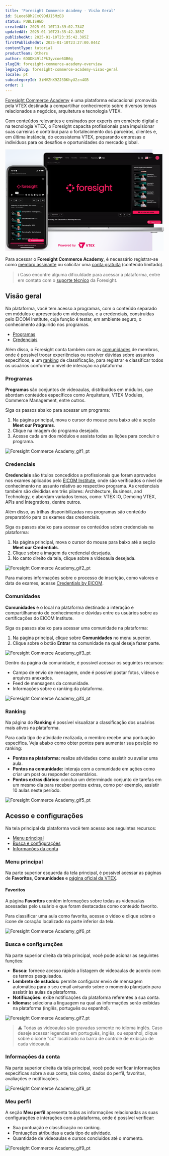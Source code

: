 ```yaml
---
title: 'Foresight Commerce Academy - Visão Geral'
id: 5Leoe6Bh2CxG9DdJI5MzE8
status: PUBLISHED
createdAt: 2025-01-10T13:39:02.734Z
updatedAt: 2025-01-10T23:35:42.385Z
publishedAt: 2025-01-10T23:35:42.385Z
firstPublishedAt: 2025-01-10T23:27:00.044Z
contentType: tutorial
productTeam: Others
author: 6DODK49lJPk3yvcoe6GB6g
slugEN: foresight-commerce-academy-overview
legacySlug: foresight-commerce-academy-visao-geral
locale: pt
subcategoryId: 3iMVZhX9ZJ3DKhyU2zn4GB
order: 1
---
```


[Foresight Commerce Academy](https://member.commerceacademy.org/login) é uma plataforma educacional promovida pela VTEX destinada a compartilhar conhecimento sobre diversos temas relacionados a negócios, arquitetura e tecnologia VTEX.

Com conteúdos relevantes e ensinados por experts em comércio digital e na tecnologia VTEX, o Foresight capacita profissionais para impulsionar suas carreiras e contribui para o fortalecimento dos parceiros, clientes e, em última instância, do ecossistema VTEX, preparando empresas e indivíduos para os desafios e oportunidades do mercado global.

![Foresight_1_PT](https://raw.githubusercontent.com/vtexdocs/help-center-content/refs/heads/main/docs/pt/tutorials/outros/foresight-commerce-academy/foresight-commerce-academy-visao-geral_1.png)

Para acessar o __Foresight Commerce Academy__, é necessário registrar-se como [membro assinante](https://www.commerceacademy.org/pricing) ou solicitar uma [conta gratuita](https://www.commerceacademy.org/registration/freemium) (conteúdo limitado).

> ℹ️ Caso encontre alguma dificuldade para acessar a plataforma, entre em contato com o [suporte técnico](foresight@vtex.com) da Foresight.

## Visão geral

Na plataforma, você tem acesso a programas, com o conteúdo separado em módulos e apresentado em videoaulas, e a credenciais, construídas pelo EICOM Institute, cuja função é testar, em ambiente seguro, o conhecimento adquirido nos programas.

- [Programas](#programas)
- [Credenciais](#credenciais)

Além disso, o Foresight conta também com as [comunidades](#comunidades) de membros, onde é possível trocar experiências ou resolver dúvidas sobre assuntos específicos, e um [ranking](#ranking) de classificação, para registrar e classificar todos os usuários conforme o nível de interação na plataforma.

### Programas

__Programas__ são conjuntos de videoaulas, distribuídos em módulos, que abordam conteúdos específicos como Arquitetura, VTEX Modules, Commerce Management, entre outros.

Siga os passos abaixo para acessar um programa:

1. Na página principal, mova o cursor do mouse para baixo até a seção __Meet our Programs__.
2. Clique na imagem do programa desejado.
3. Acesse cada um dos módulos e assista todas as lições para concluir o programa.

![Foresight Commerce Academy_gif1_pt](https://raw.githubusercontent.com/vtexdocs/help-center-content/refs/heads/main/docs/pt/tutorials/outros/foresight-commerce-academy/foresight-commerce-academy-visao-geral_2.gif)

### Credenciais

__Credenciais__ são títulos concedidos a profissionais que foram aprovados nos exames aplicados pelo [EICOM Institute](https://www.eicom.org/), onde são verificados o nível de conhecimento no assunto relativo ao respectivo programa. As credenciais também são divididas em três pilares: Architecture, Business, and Technology, e abordam variados temas, como: VTEX IO, Demoing VTEX, APIs and Integrations, dentre outros.

Além disso, as trilhas disponibilizadas nos programas são conteúdo preparatório para os exames das credenciais. 

Siga os passos abaixo para acessar os conteúdos sobre credenciais na plataforma:

1. Na página principal, mova o cursor do mouse para baixo até a seção __Meet our Credentials__.
2. Clique sobre a imagem da credencial desejada.
3. No canto direito da tela, clique sobre a videoaula desejada.

![Foresight Commerce Academy_gif2_pt](https://raw.githubusercontent.com/vtexdocs/help-center-content/refs/heads/main/docs/pt/tutorials/outros/foresight-commerce-academy/foresight-commerce-academy-visao-geral_3.gif)

Para maiores informações sobre o processo de inscrição, como valores e data de exames, acesse [Credentials by EICOM](https://www.eicom.org/credentials#credentials). 

### Comunidades

__Comunidades__ é o local na plataforma destinado a interação e compartilhamento de conhecimento e dúvidas entre os usuários sobre as certificações do EICOM Institute.

Siga os passos abaixo para acessar uma comunidade na plataforma:

1. Na página principal, clique sobre __Comunidades__ no menu superior.
2. Clique sobre o botão __Entrar__ na comunidade na qual deseja fazer parte.

![Foresight Commerce Academy_gif3_pt](https://raw.githubusercontent.com/vtexdocs/help-center-content/refs/heads/main/docs/pt/tutorials/outros/foresight-commerce-academy/foresight-commerce-academy-visao-geral_4.gif)

Dentro da página da comunidade, é possível acessar os seguintes recursos:

- Campo de envio de mensagem, onde é possível postar fotos, vídeos e arquivos anexados.
- Feed de mensagens da comunidade.
- Informações sobre o ranking da plataforma.

![Foresight Commerce Academy_gif4_pt](https://raw.githubusercontent.com/vtexdocs/help-center-content/refs/heads/main/docs/pt/tutorials/outros/foresight-commerce-academy/foresight-commerce-academy-visao-geral_5.gif)

### Ranking

Na página do __Ranking__ é possível visualizar a classificação dos usuários mais ativos na plataforma. 

Para cada tipo de atividade realizada, o membro recebe uma pontuação específica. Veja abaixo como obter pontos para aumentar sua posição no ranking:

- __Pontos na plataforma:__ realize atividades como assistir ou avaliar uma aula.
- __Pontos na comunidade:__ interaja com a comunidade em ações como criar um post ou responder comentários.
- __Pontos extras diários:__ conclua um determinado conjunto de tarefas em um mesmo dia para receber pontos extras, como por exemplo, assistir 10 aulas neste período.

![Foresight Commerce Academy_gif5_pt](https://raw.githubusercontent.com/vtexdocs/help-center-content/refs/heads/main/docs/pt/tutorials/outros/foresight-commerce-academy/foresight-commerce-academy-visao-geral_6.gif)

## Acesso e configurações

Na tela principal da plataforma você tem acesso aos seguintes recursos:

- [Menu principal](#menu-principal)
- [Busca e configurações](#busca-e-configuracoes)
- [Informações da conta](#informacoes-da-conta)

### Menu principal

Na parte superior esquerda da tela principal, é possível acessar as páginas de __Favoritos__, __Comunidades__ e [página oficial da VTEX](https://vtex.com/pt-br/).

#### Favoritos

A página __Favoritos__ contém informações sobre todas as videoaulas acessadas pelo usuário e que foram destacadas como conteúdo favorito.

Para classificar uma aula como favorita, acesse o vídeo e clique sobre o ícone de coração localizado na parte inferior da tela.

![Foresight Commerce Academy_gif6_pt](https://raw.githubusercontent.com/vtexdocs/help-center-content/refs/heads/main/docs/pt/tutorials/outros/foresight-commerce-academy/foresight-commerce-academy-visao-geral_7.gif)

### Busca e configurações

Na parte superior direita da tela principal, você pode acionar as seguintes funções:

- __Busca:__ fornece acesso rápido a listagem de videoaulas de acordo com os termos pesquisados.
- __Lembrete de estudos:__ permite configurar envio de mensagem automática para o seu email avisando sobre o momento planejado para assistir às aulas da plataforma.
- __Notificações:__ exibe notificações da plataforma referentes a sua conta.
- __Idiomas:__ seleciona a linguagem na qual as informações serão exibidas na plataforma (inglês, português ou espanhol).

![Foresight Commerce Academy_gif7_pt](https://raw.githubusercontent.com/vtexdocs/help-center-content/refs/heads/main/docs/pt/tutorials/outros/foresight-commerce-academy/foresight-commerce-academy-visao-geral_8.gif)

> ⚠️ Todas as videoaulas são gravadas somente no idioma inglês. Caso deseje acessar legendas em português, inglês, ou espanhol, clique sobre o ícone "cc" localizado na barra de controle de exibição de cada videoaula.

### Informações da conta

Na parte superior direita da tela principal, você pode verificar informações específicas sobre a sua conta, tais como, dados do perfil, favoritos, avaliações e notificações.

![Foresight Commerce Academy_gif8_pt](https://raw.githubusercontent.com/vtexdocs/help-center-content/refs/heads/main/docs/pt/tutorials/outros/foresight-commerce-academy/foresight-commerce-academy-visao-geral_9.gif)

### Meu perfil

A seção __Meu perfil__ apresenta todas as informações relacionadas as suas configurações e interações com a plataforma, onde é possível verificar:

- Sua pontuação e classificação no ranking.
- Pontuações atribuidas a cada tipo de atividade.
- Quantidade de vídeoaulas e cursos concluídos até o momento.

![Foresight Commerce Academy_gif9_pt](https://raw.githubusercontent.com/vtexdocs/help-center-content/refs/heads/main/docs/pt/tutorials/outros/foresight-commerce-academy/foresight-commerce-academy-visao-geral_10.gif)
